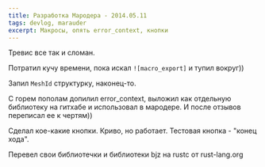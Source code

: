```yaml
---
title: Разработка Мародера - 2014.05.11
tags: devlog, marauder
excerpt: Макросы, опять error_context, кнопки
---
```


Тревис все так и сломан.

Потратил кучу времени, пока искал `![macro_export]` и тупил вокруг))

Запил `MeshId` структурку, наконец-то.

С горем пополам допилил error\_context, выложил как отдельную библиотеку
на гитхабе и использовал в мародере. И после отзывов переписал ее к
чертям))

Сделал кое-какие кнопки. Криво, но работает. Тестовая кнопка - "конец
хода".

Перевел свои библиотечки и библиотеки bjz на rustc от rust-lang.org

